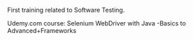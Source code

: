 First training related to Software Testing.

Udemy.com course: Selenium WebDriver with Java -Basics to Advanced+Frameworks